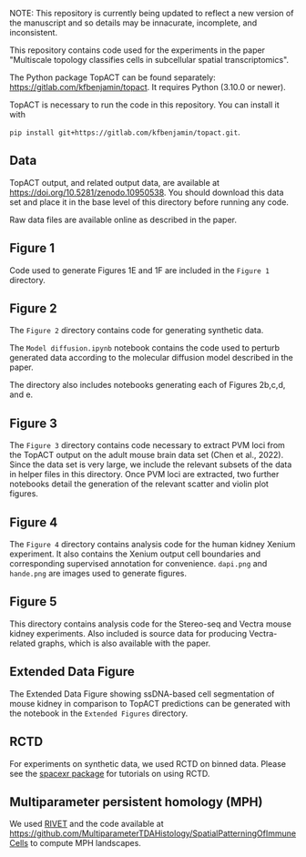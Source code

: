 NOTE: This repository is currently being updated to reflect a new version of the manuscript and so details may be innacurate, incomplete, and inconsistent.

This repository contains code used for the experiments in the paper "Multiscale topology classifies cells in subcellular spatial transcriptomics".

The Python package TopACT can be found separately: https://gitlab.com/kfbenjamin/topact. It requires Python (3.10.0 or newer).

TopACT is necessary to run the code in this repository. You can install it with

```pip install git+https://gitlab.com/kfbenjamin/topact.git```.

## Data

TopACT output, and related output data, are available at https://doi.org/10.5281/zenodo.10950538. You should download this data set and place it in the base level of this directory before running any code.

Raw data files are available online as described in the paper.

## Figure 1

Code used to generate Figures 1E and 1F are included in the `Figure 1` directory.

## Figure 2

The `Figure 2` directory contains code for generating synthetic data.

The `Model diffusion.ipynb` notebook contains the code used to perturb generated data according to the molecular diffusion model described in the paper.

The directory also includes notebooks generating each of Figures 2b,c,d, and e.

## Figure 3

The `Figure 3` directory contains code necessary to extract PVM loci from the TopACT output on the adult mouse brain data set (Chen et al., 2022). Since the data set is very large, we include the relevant subsets of the data in helper files in this directory. Once PVM loci are extracted, two further notebooks detail the generation of the relevant scatter and violin plot figures.

## Figure 4

The `Figure 4` directory contains analysis code for the human kidney Xenium experiment. It also contains the Xenium output cell boundaries and corresponding supervised annotation for convenience. `dapi.png` and `hande.png` are images used to generate figures. 

## Figure 5

This directory contains analysis code for the Stereo-seq and Vectra mouse kidney experiments. Also included is source data for producing Vectra-related graphs, which is also available with the paper.

## Extended Data Figure

The Extended Data Figure showing ssDNA-based cell segmentation of mouse kidney in comparison to TopACT predictions can be generated with the notebook in the `Extended Figures` directory.

## RCTD

For experiments on synthetic data, we used RCTD on binned data. Please see the [spacexr package](https://github.com/dmcable/spacexr) for tutorials on using RCTD.

## Multiparameter persistent homology (MPH)

We used [RIVET](https://rivet.readthedocs.io/en/latest/) and the code available at https://github.com/MultiparameterTDAHistology/SpatialPatterningOfImmuneCells to compute MPH landscapes.
